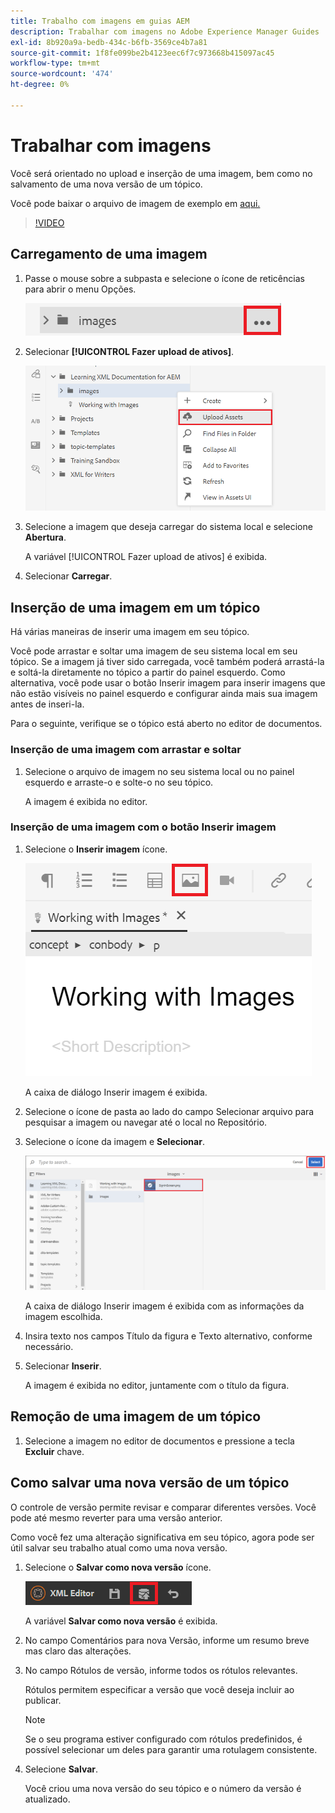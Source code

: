 ```yaml
---
title: Trabalho com imagens em guias AEM
description: Trabalhar com imagens no Adobe Experience Manager Guides
exl-id: 8b920a9a-bedb-434c-b6fb-3569ce4b7a81
source-git-commit: 1f8fe099be2b4123eec6f7c973668b415097ac45
workflow-type: tm+mt
source-wordcount: '474'
ht-degree: 0%

---
```


# Trabalhar com imagens

Você será orientado no upload e inserção de uma imagem, bem como no salvamento de uma nova versão de um tópico.

Você pode baixar o arquivo de imagem de exemplo em [aqui.](assets/working-with-images/SignInScreen.png)

>[!VIDEO](https://video.tv.adobe.com/v/336661?quality=12&learn=on)

## Carregamento de uma imagem

1. Passe o mouse sobre a subpasta e selecione o ícone de reticências para abrir o menu Opções.

   ![Ícone de reticências](images/lesson-4/ellipses.png)

1. Selecionar **[!UICONTROL Fazer upload de ativos]**.

   ![Carregar ativos](images/lesson-4/upload-assets.png)

1. Selecione a imagem que deseja carregar do sistema local e selecione **Abertura**.

   A variável [!UICONTROL Fazer upload de ativos] é exibida.

1. Selecionar **Carregar**.

## Inserção de uma imagem em um tópico

Há várias maneiras de inserir uma imagem em seu tópico.

Você pode arrastar e soltar uma imagem de seu sistema local em seu tópico. Se a imagem já tiver sido carregada, você também poderá arrastá-la e soltá-la diretamente no tópico a partir do painel esquerdo. Como alternativa, você pode usar o botão Inserir imagem para inserir imagens que não estão visíveis no painel esquerdo e configurar ainda mais sua imagem antes de inseri-la.

Para o seguinte, verifique se o tópico está aberto no editor de documentos.

### Inserção de uma imagem com arrastar e soltar

1. Selecione o arquivo de imagem no seu sistema local ou no painel esquerdo e arraste-o e solte-o no seu tópico.

   A imagem é exibida no editor.

### Inserção de uma imagem com o botão Inserir imagem

1. Selecione o **Inserir imagem** ícone.

   ![Ícone Inserir imagem](images/lesson-4/insert-image.png)

   A caixa de diálogo Inserir imagem é exibida.

1. Selecione o ícone de pasta ao lado do campo Selecionar arquivo para pesquisar a imagem ou navegar até o local no Repositório.
1. Selecione o ícone da imagem e **Selecionar**.

   ![Selecionar imagem](images/lesson-4/select-image-with-markings.png)

   A caixa de diálogo Inserir imagem é exibida com as informações da imagem escolhida.

1. Insira texto nos campos Título da figura e Texto alternativo, conforme necessário.
1. Selecionar **Inserir**.

   A imagem é exibida no editor, juntamente com o título da figura.

## Remoção de uma imagem de um tópico

1. Selecione a imagem no editor de documentos e pressione a tecla **Excluir** chave.

## Como salvar uma nova versão de um tópico

O controle de versão permite revisar e comparar diferentes versões. Você pode até mesmo reverter para uma versão anterior.

Como você fez uma alteração significativa em seu tópico, agora pode ser útil salvar seu trabalho atual como uma nova versão.

1. Selecione o **Salvar como nova versão** ícone.

   ![Ícone Salvar como nova versão](images/common/save-as-new-version.png)

   A variável **Salvar como nova versão** é exibida.

1. No campo Comentários para nova Versão, informe um resumo breve mas claro das alterações.
1. No campo Rótulos de versão, informe todos os rótulos relevantes.

   Rótulos permitem especificar a versão que você deseja incluir ao publicar.

   >[!NOTE]
   > 
   > Se o seu programa estiver configurado com rótulos predefinidos, é possível selecionar um deles para garantir uma rotulagem consistente.

1. Selecione **Salvar**.

   Você criou uma nova versão do seu tópico e o número da versão é atualizado.
